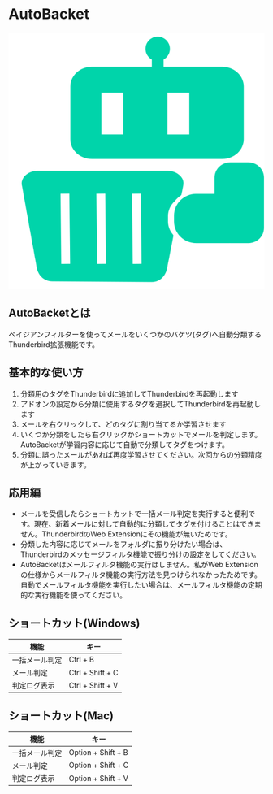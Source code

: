 # AutoBacket

![](icon-flat-large.svg)

## AutoBacketとは

ベイジアンフィルターを使ってメールをいくつかのバケツ(タグ)へ自動分類するThunderbird拡張機能です。

## 基本的な使い方

1. 分類用のタグをThunderbirdに追加してThunderbirdを再起動します
2. アドオンの設定から分類に使用するタグを選択してThunderbirdを再起動します
3. メールを右クリックして、どのタグに割り当てるか学習させます
4. いくつか分類をしたら右クリックかショートカットでメールを判定します。AutoBacketが学習内容に応じて自動で分類してタグをつけます。
5. 分類に誤ったメールがあれば再度学習させてください。次回からの分類精度が上がっていきます。

## 応用編

* メールを受信したらショートカットで一括メール判定を実行すると便利です。現在、新着メールに対して自動的に分類してタグを付けることはできません。ThunderbirdのWeb Extensionにその機能が無いためです。
* 分類した内容に応じてメールをフォルダに振り分けたい場合は、Thunderbirdのメッセージフィルタ機能で振り分けの設定をしてください。
* AutoBacketはメールフィルタ機能の実行はしません。私がWeb Extensionの仕様からメールフィルタ機能の実行方法を見つけられなかったためです。自動でメールフィルタ機能を実行したい場合は、メールフィルタ機能の定期的な実行機能を使ってください。

## ショートカット(Windows)

| 機能 | キー |
|-----|------|
|一括メール判定|Ctrl + B|
|メール判定|Ctrl + Shift + C|
|判定ログ表示|Ctrl + Shift + V|


## ショートカット(Mac)

| 機能 | キー |
|-----|------|
|一括メール判定|Option + Shift + B|
|メール判定|Option + Shift + C|
|判定ログ表示|Option + Shift + V|


